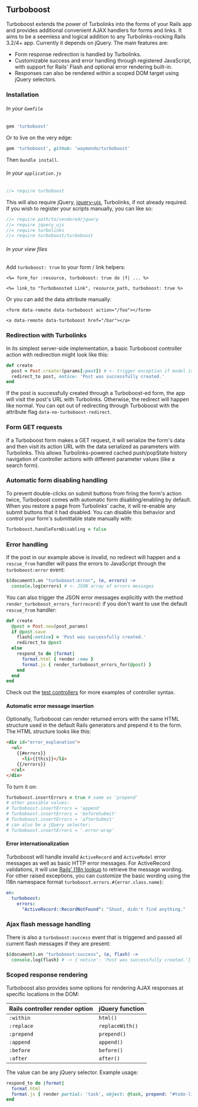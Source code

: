 ## Turboboost ##

Turboboost extends the power of Turbolinks into the forms of your Rails app and provides additional convenient AJAX handlers for forms and links. It aims to be a seemless and logical addition to any Turbolinks-rocking Rails 3.2/4+ app. Currently it depends on jQuery. The main features are:

* Form response redirection is handled by Turbolinks.
* Customizable success and error handling through registered JavaScript, with support for Rails' Flash and optional error rendering built-in.
* Responses can also be rendered within a scoped DOM target using jQuery selectors.

### Installation ###

###### In your `Gemfile` ######

``` ruby
gem 'turboboost'
```

Or to live on the very edge:

``` ruby
gem 'turboboost', github: 'waymondo/turboboost'
```

Then `bundle install`.

###### In your `application.js` ######

``` javascript
//= require turboboost
```

This will also require jQuery, [jquery-ujs](https://github.com/rails/jquery-ujs), Turbolinks, if not already required. If you wish to register your scripts manually, you can like so:

``` javascript
//= require path/to/vendored/jquery
//= require jquery_ujs
//= require turbolinks
//= require turboboost/turboboost
```

###### In your view files ######

Add `turboboost: true` to your form / link helpers:

``` erb
<%= form_for :resource, turboboost: true do |f| ... %>

<%= link_to "Turboboosted Link", resource_path, turboboost: true %>
```

Or you can add the data attribute manually:

```
<form data-remote data-turboboost action="/foo"></form>

<a data-remote data-turboboost href="/bar"></a>
```

### Redirection with Turbolinks ###

In its simplest server-side implementation, a basic Turboboost controller action with redirection might look like this:

``` ruby
def create
  post = Post.create!(params[:post]) # <- trigger exception if model is invalid
  redirect_to post, notice: 'Post was successfully created.'
end
```

If the post is successfully created through a Turboboost-ed form, the app will visit the post's URL with Turbolinks. Otherwise, the redirect will happen like normal. You can opt out of redirecting through Turboboost with the attribute flag `data-no-turboboost-redirect`.

### Form GET requests ###

If a Turboboost form makes a GET request, it will serialize the form's data and then visit its action URL with the data serialized as parameters with Turbolinks. This allows Turbolinks-powered cached push/popState history navigation of controller actions with different parameter values (like a search form).

### Automatic form disabling handling ###

To prevent double-clicks on submit buttons from firing the form's action twice, Turboboost comes with automatic form disabling/enabling by default. When you restore a page from Turbolinks' cache, it will re-enable any submit buttons that it had disabled. You can disable this behavior and control your form's submittable state manually with:

``` coffee
Turboboost.handleFormDisabling = false
```

### Error handling ###

If the post in our example above is invalid, no redirect will happen and a `rescue_from` handler will pass the errors to JavaScript through the `turboboost:error` event:

``` coffee
$(document).on "turboboost:error", (e, errors) ->
  console.log(errors) # <- JSON array of errors messages
```

You can also trigger the JSON error messages explicitly with the method `render_turboboost_errors_for(record)` if you don't want to use the default `rescue_from` handler:

``` ruby
def create
  @post = Post.new(post_params)
  if @post.save
    flash[:notice] = 'Post was successfully created.'
    redirect_to @post
  else
    respond_to do |format|
      format.html { render :new }
      format.js { render_turboboost_errors_for(@post) }
    end
  end
end
```

Check out the [test controllers](https://github.com/waymondo/turboboost/tree/master/test/controllers) for more examples of controller syntax.

#### Automatic error message insertion ####

Optionally, Turboboost can render returned errors with the same HTML structure used in the default Rails generators and prepend it to the form. The HTML structure looks like this:

``` html
<div id="error_explanation">
  <ul>
    {{#errors}}
      <li>{{this}}</li>
    {{/errors}}
  </ul>
</div>
```

To turn it on:

``` coffeescript
Turboboost.insertErrors = true # same as 'prepend'
# other possible values:
# Turboboost.insertErrors = 'append'
# Turboboost.insertErrors = 'beforeSubmit'
# Turboboost.insertErrors = 'afterSubmit'
# can also be a jQuery selector:
# Turboboost.insertErrors = '.error-wrap'
```

#### Error internationalization ####

Turboboost will handle invalid `ActiveRecord` and `ActiveModel` error messages as well as basic HTTP error messages. For ActiveRecord validations, it will use [Rails' I18n lookup](http://guides.rubyonrails.org/i18n.html#translations-for-active-record-models) to retrieve the message wording. For other raised exceptions, you can customize the basic wording using the I18n namespace format `turboboost.errors.#{error.class.name}`:

``` yaml
en:
  turboboost:
    errors:
      "ActiveRecord::RecordNotFound": "Shoot, didn't find anything."
```

### Ajax flash message handling ###

There is also a `turboboost:success` event that is triggered and passed all current flash messages if they are present:

``` coffeescript
$(document).on "turboboost:success", (e, flash) ->
  console.log(flash) # -> {'notice': 'Post was successfully created.'}
```

### Scoped response rendering ###

Turboboost also provides some options for rendering AJAX responses at specific locations in the DOM:

|Rails controller render option | jQuery function|
|-------------------------------|:---------------|
|`:within`                      |`html()`        |
|`:replace`                     |`replaceWith()` |
|`:prepend`                     |`prepend()`     |
|`:append`                      |`append()`      |
|`:before`                      |`before()`      |
|`:after`                       |`after()`       |

The value can be any jQuery selector. Example usage:

``` ruby
respond_to do |format|
  format.html
  format.js { render partial: 'task', object: @task, prepend: "#todo-list" }
end
```

